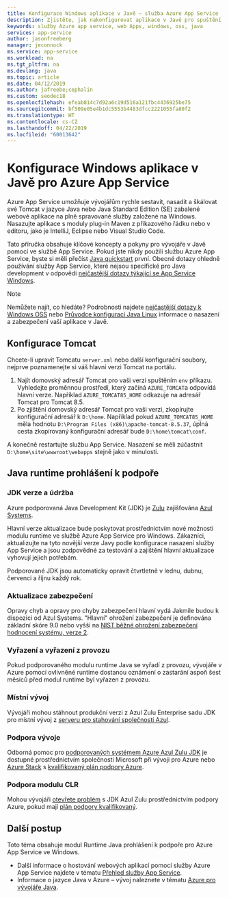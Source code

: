 ```yaml
---
title: Konfigurace Windows aplikace v Javě – služba Azure App Service | Dokumentace Microsoftu
description: Zjistěte, jak nakonfigurovat aplikace v Javě pro spuštění na výchozí instance Windows ve službě Azure App Service.
keywords: služby Azure app service, web Apps, windows, oss, java
services: app-service
author: jasonfreeberg
manager: jeconnock
ms.service: app-service
ms.workload: na
ms.tgt_pltfrm: na
ms.devlang: java
ms.topic: article
ms.date: 04/12/2019
ms.author: jafreebe;cephalin
ms.custom: seodec18
ms.openlocfilehash: efeab014c7d92a6c19d516a121fbc4436925be75
ms.sourcegitcommit: bf509e05e4b1dc5553b4483dfcc2221055fa80f2
ms.translationtype: HT
ms.contentlocale: cs-CZ
ms.lasthandoff: 04/22/2019
ms.locfileid: "60013642"
---
```

# <a name="configure-a-windows-java-app-for-azure-app-service"></a>Konfigurace Windows aplikace v Javě pro Azure App Service

Azure App Service umožňuje vývojářům rychle sestavit, nasadit a škálovat své Tomcat v jazyce Java nebo Java Standard Edition (SE) zabalené webové aplikace na plně spravované služby založené na Windows. Nasazujte aplikace s moduly plug-in Maven z příkazového řádku nebo v editoru, jako je IntelliJ, Eclipse nebo Visual Studio Code.

Tato příručka obsahuje klíčové koncepty a pokyny pro vývojáře v Javě pomocí ve službě App Service. Pokud jste nikdy použili službu Azure App Service, byste si měli přečíst [Java quickstart](app-service-web-get-started-java.md) první. Obecné dotazy ohledně používání služby App Service, které nejsou specifické pro Java development v odpovědi [nejčastější dotazy týkající se App Service Windows](faq-configuration-and-management.md).

> [!NOTE]
> Nemůžete najít, co hledáte? Podrobnosti najdete [nejčastější dotazy k Windows OSS](faq-configuration-and-management.md) nebo [Průvodce konfigurací Java Linux](containers/app-service-linux-java.md) informace o nasazení a zabezpečení vaší aplikace v Javě.

## <a name="configuring-tomcat"></a>Konfigurace Tomcat

Chcete-li upravit Tomcatu `server.xml` nebo další konfigurační soubory, nejprve poznamenejte si váš hlavní verzi Tomcat na portálu.

1. Najít domovský adresář Tomcat pro vaši verzi spuštěním `env` příkazu. Vyhledejte proměnnou prostředí, který začíná `AZURE_TOMCAT`a odpovídá hlavní verze. Například `AZURE_TOMCAT85_HOME` odkazuje na adresář Tomcat pro Tomcat 8.5.
1. Po zjištění domovský adresář Tomcat pro vaši verzi, zkopírujte konfigurační adresář k `D:\home`. Například pokud `AZURE_TOMCAT85_HOME` měla hodnotu `D:\Program Files (x86)\apache-tomcat-8.5.37`, úplná cesta zkopírovaný konfigurační adresář bude `D:\home\tomcat\conf`.

A konečně restartujte službu App Service. Nasazení se měli zúčastnit `D:\home\site\wwwroot\webapps` stejně jako v minulosti.

## <a name="java-runtime-statement-of-support"></a>Java runtime prohlášení k podpoře

### <a name="jdk-versions-and-maintenance"></a>JDK verze a údržba

Azure podporovaná Java Development Kit (JDK) je [Zulu](https://www.azul.com/downloads/azure-only/zulu/) zajišťována [Azul Systems](https://www.azul.com/).

Hlavní verze aktualizace bude poskytovat prostřednictvím nové možnosti modulu runtime ve službě Azure App Service pro Windows. Zákazníci, aktualizujte na tyto novější verze Javy podle konfigurace nasazení služby App Service a jsou zodpovědné za testování a zajištění hlavní aktualizace vyhovují jejich potřebám.

Podporované JDK jsou automaticky opravit čtvrtletně v lednu, dubnu, červenci a říjnu každý rok.

### <a name="security-updates"></a>Aktualizace zabezpečení

Opravy chyb a opravy pro chyby zabezpečení hlavní vydá Jakmile budou k dispozici od Azul Systems. "Hlavní" ohrožení zabezpečení je definována základní skóre 9.0 nebo vyšší na [NIST běžné ohrožení zabezpečení hodnocení systému, verze 2](https://nvd.nist.gov/cvss.cfm).

### <a name="deprecation-and-retirement"></a>Vyřazení a vyřazení z provozu

Pokud podporovaného modulu runtime Java se vyřadí z provozu, vývojáře v Azure pomocí ovlivněné runtime dostanou oznámení o zastarání aspoň šest měsíců před modul runtime byl vyřazen z provozu.

### <a name="local-development"></a>Místní vývoj

Vývojáři mohou stáhnout produkční verzi z Azul Zulu Enterprise sadu JDK pro místní vývoj z [serveru pro stahování společnosti Azul](https://www.azul.com/downloads/azure-only/zulu/).

### <a name="development-support"></a>Podpora vývoje

Odborná pomoc pro [podporovaných systémem Azure Azul Zulu JDK](https://www.azul.com/downloads/azure-only/zulu/) je dostupné prostřednictvím společnosti Microsoft při vývoji pro Azure nebo [Azure Stack](https://azure.microsoft.com/overview/azure-stack/) s [kvalifikovaný plán podpory Azure](https://azure.microsoft.com/support/plans/).

### <a name="runtime-support"></a>Podpora modulu CLR

Mohou vývojáři [otevřete problém](/azure/azure-supportability/how-to-create-azure-support-request) s JDK Azul Zulu prostřednictvím podpory Azure, pokud mají [plán podpory kvalifikovaný](https://azure.microsoft.com/support/plans/).

## <a name="next-steps"></a>Další postup

Toto téma obsahuje modul Runtime Java prohlášení k podpoře pro Azure App Service ve Windows.

- Další informace o hostování webových aplikací pomocí služby Azure App Service najdete v tématu [Přehled služby App Service](overview.md).
- Informace o jazyce Java v Azure – vývoj naleznete v tématu [Azure pro vývojáře Java](https://docs.microsoft.com/java/azure/?view=azure-java-stable).
